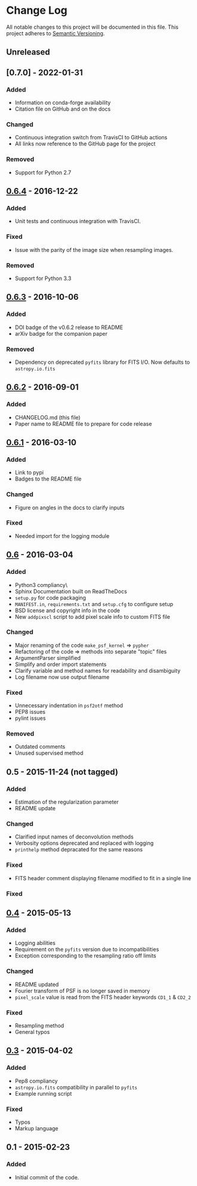 # Change Log
All notable changes to this project will be documented in this file.
This project adheres to [Semantic Versioning](http://semver.org/).


## Unreleased


## [0.7.0] - 2022-01-31

### Added
- Information on conda-forge availability
- Citation file on GitHub and on the docs
### Changed
- Continuous integration switch from TravisCI to GitHub actions
- All links now reference to the GitHub page for the project

### Removed
- Support for Python 2.7

## [0.6.4] - 2016-12-22
### Added
- Unit tests and continuous integration with TravisCI.

### Fixed
- Issue with the parity of the image size when resampling images.

### Removed
- Support for Python 3.3

## [0.6.3] - 2016-10-06
### Added
- DOI badge of the v0.6.2 release to README
- arXiv badge for the companion paper

### Removed
- Dependency on deprecated `pyfits` library for FITS I/O.
Now defaults to `astropy.io.fits`

## [0.6.2] - 2016-09-01
### Added
- CHANGELOG.md (this file)
- Paper name to README file to prepare for code release

## [0.6.1] - 2016-03-10
### Added
- Link to pypi
- Badges to the README file

### Changed
- Figure on angles in the docs to clarify inputs

### Fixed
- Needed import for the logging module

## [0.6] - 2016-03-04
### Added
- Python3 compliancy\
- Sphinx Documentation built on ReadTheDocs
- `setup.py` for code packaging
- `MANIFEST.in`, `requirements.txt` and `setup.cfg` to configure setup
- BSD license and copyright info in the code
- New `addpixscl` script to add pixel scale info to custom FITS file

### Changed
- Major renaming of the code `make_psf_kernel` => `pypher`
- Refactoring of the code => methods into separate "topic" files
- ArgumentParser simplified
- Simplify and order import statements
- Clarify variable and method names for readability and disambiguity
- Log filename now use output filename

### Fixed
- Unnecessary indentation in `psf2otf` method
- PEP8 issues
- pylint issues

### Removed
- Outdated comments
- Unused supervised method


## 0.5 - 2015-11-24 (not tagged)
### Added
- Estimation of the regularization parameter
- README update

### Changed
- Clarified input names of deconvolution methods
- Verbosity options deprecated and replaced with logging
- `printhelp` method depracated for the same reasons

### Fixed
- FITS header comment displaying filename modified to fit in a single line

### Fixed

## [0.4] - 2015-05-13
### Added
- Logging abilities
- Requirement on the `pyfits` version due to incompatibilities
- Exception corresponding to the resampling ratio off limits

### Changed
- README updated
- Fourier transform of PSF is no longer saved in memory
- `pixel_scale` value is read from the FITS header keywords `CD1_1` & `CD2_2`

### Fixed
- Resampling method
- General typos

## [0.3] - 2015-04-02
### Added
- Pep8 compliancy
- `astropy.io.fits` compatibility in parallel to `pyfits`
- Example running script

### Fixed
- Typos
- Markup language

## 0.1 - 2015-02-23
### Added
- Initial commit of the code.


[Unreleased]: https://github.com/aboucaud/pypher/compare/v0.6.4...HEAD
[0.6.4]: https://github.com/aboucaud/pypher/compare/v0.6.3...v0.6.4
[0.6.3]: https://github.com/aboucaud/pypher/compare/v0.6.2...v0.6.3
[0.6.2]: https://github.com/aboucaud/pypher/compare/v0.6.1...v0.6.2
[0.6.1]: https://github.com/aboucaud/pypher/compare/v0.6...v0.6.1
[0.6]: https://github.com/aboucaud/pypher/compare/v0.4...v0.6
[0.4]: https://github.com/aboucaud/pypher/compare/v0.3...v0.4
[0.3]: https://github.com/aboucaud/pypher/compare/v0.1...v0.3
